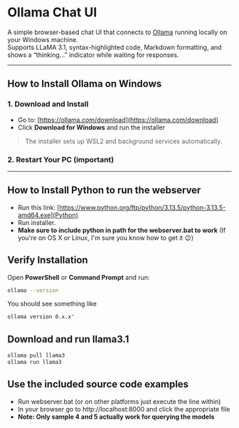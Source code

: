 # Ollama Chat UI

A simple browser-based chat UI that connects to [Ollama](https://ollama.com) running locally on your Windows machine.  
Supports LLaMA 3.1, syntax-highlighted code, Markdown formatting, and shows a “thinking...” indicator while waiting for responses.

---

## How to Install Ollama on Windows

### 1. Download and Install
- Go to: [https://ollama.com/download](https://ollama.com/download)
- Click **Download for Windows** and run the installer

> The installer sets up WSL2 and background services automatically.

### 2. Restart Your PC (important)

---

## How to Install Python to run the webserver

- Run this link: [https://www.python.org/ftp/python/3.13.5/python-3.13.5-amd64.exe](Python)
- Run installer.
- **Make sure to include python in path for the webserver.bat to work** (If you're on OS X or Linux, I'm sure you know how to get it 😉)

## Verify Installation

Open **PowerShell** or **Command Prompt** and run:

```bash
ollama --version
```

You should see something like 
```bash
ollama version 0.x.x"
```

## Download and run llama3.1

```bash
ollama pull llama3
ollama run llama3
```

## Use the included source code examples

- Run webserver.bat (or on other platforms just execute the line within)
- In your browser go to http://localhost:8000 and click the appropriate file
- **Note: Only sample 4 and 5 actually work for querying the models**

